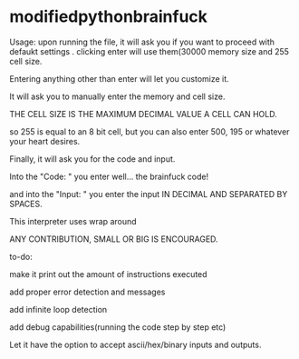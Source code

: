 # modifiedpythonbrainfuck
Usage: upon running the file, it will ask you if you want to proceed with defaukt settings
.
clicking enter will use them(30000 memory size and 255 cell size.

Entering anything other than enter will let you customize it.

It will ask you to manually enter the memory and cell size.

THE CELL SIZE IS THE MAXIMUM DECIMAL VALUE A CELL CAN HOLD.

so 255 is equal to an 8 bit cell, but you can also enter 500, 195 or whatever your heart desires.

Finally, it will ask you for the code and input.

Into the "Code: " you enter well... the brainfuck code!

and into the "Input: " you enter the input IN DECIMAL AND SEPARATED BY SPACES.

This interpreter uses wrap around

ANY CONTRIBUTION, SMALL OR BIG IS ENCOURAGED.

to-do:

make it print out the amount of instructions executed

add proper error detection and messages

add infinite loop detection

add debug capabilities(running the code step by step etc)

Let it have the option to accept ascii/hex/binary inputs and outputs.
